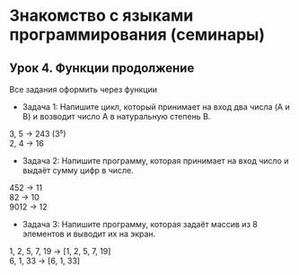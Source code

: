 # Знакомство с языками программирования (семинары)
## Урок 4. Функции продолжение
Все задания оформить через функции

* Задача 1: Напишите цикл, который принимает на вход два числа (A и B) и возводит число A в натуральную степень B.

3, 5 -> 243 (3⁵)\
2, 4 -> 16

* Задача 2: Напишите программу, которая принимает на вход число и выдаёт сумму цифр в числе.

452 -> 11\
82 -> 10\
9012 -> 12

* Задача 3: Напишите программу, которая задаёт массив из 8 элементов и выводит их на экран.

1, 2, 5, 7, 19 -> [1, 2, 5, 7, 19]\
6, 1, 33 -> [6, 1, 33]